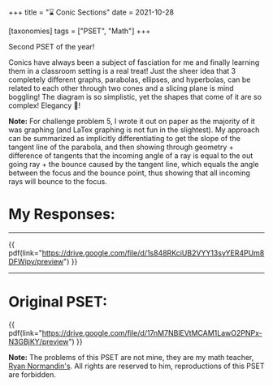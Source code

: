 +++
title = "⌛ Conic Sections"
date = 2021-10-28

[taxonomies]
tags = ["PSET", "Math"]
+++

Second PSET of the year! 

Conics have always been a subject of fasciation for me and finally learning them in a classroom setting is a real treat! Just the sheer idea that 3 completely different graphs, parabolas, ellipses, and hyperbolas, can be related to each other through two cones and a slicing plane is mind boggling! The diagram is so simplistic, yet the shapes that come of it are so complex! Elegancy 💯!

**Note:** For challenge problem 5, I wrote it out on paper as the majority of it was graphing (and LaTex graphing  is not fun in the slightest). My approach can be summarized as implicitly differentiating to get the slope of the tangent line of the parabola, and then showing through geometry + difference of tangents that the incoming angle of a ray is equal to the out going ray + the bounce caused by the tangent line, which equals the angle between the focus and the bounce point, thus showing that all incoming rays will bounce to the focus.

# My Responses:
---
{{ pdf(link="https://drive.google.com/file/d/1s848RKciUB2VYY13syYER4PUm8DFWipy/preview") }}

---

# Original PSET:
{{ pdf(link="https://drive.google.com/file/d/17nM7NBlEVtMCAM1LawO2PNPx-N3GBjKY/preview") }}

**Note:** The problems of this PSET are not mine, they are my math teacher, [Ryan Normandin's](https://twitter.com/RyanNormandin?ref_src=twsrc%5Egoogle%7Ctwcamp%5Eserp%7Ctwgr%5Eauthor). All rights are reserved to him, reproductions of this PSET are forbidden.